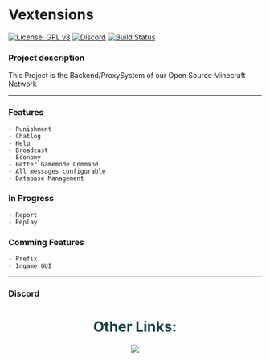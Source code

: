 # Vextensions

[![License: GPL v3](https://img.shields.io/badge/License-GPL%20v3-blue.svg)](LICENSE)
[![Discord](https://img.shields.io/discord/785956343407181824.svg)](https://discord.gg/wvcX92VyEH)
[![Build Status](https://ci.vironlab.eu/job/MC-Backend/badge/icon)](https://ci.vironlab.eu/job/MC-Backend/)

### Project description

This Project is the Backend/ProxySystem of our Open Source Minecraft Network

---

### Features

    - Punishment
    - Chatlog
    - Help
    - Broadcast
    - Economy
    - Better Gamemode Command
    - All messages configurable
    - Database Management

### In Progress

    - Report
    - Replay

### Comming Features

    - Prefix
    - Ingame GUI

---

### Discord

<div align="center">
    <h1 style="color:#154444">Other Links:</h1>
    <a style="color:#00ff00" target="_blank" href="https://discord.gg/wvcX92VyEH"><img src="https://img.shields.io/discord/785956343407181824?label=vironlab.eu%20Discord&logo=Discord&logoColor=%23ffffff&style=flat-square"></img></a>
</div>

